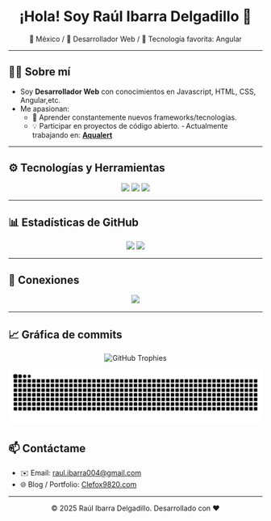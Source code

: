 <!-- Banner o GIF de bienvenida 
<p align="center">
  <img src="TU_BANNER_URL" alt="Banner" width="100%"/>
</p>
-->

# <h1 align="center">¡Hola! Soy **Raúl Ibarra Delgadillo** 👋</h1>
<p align="center">🏡 México / 🎯 Desarrollador Web / 💼 Tecnología favorita: Angular</p>

---

## 🧑‍💻 Sobre mí
- Soy **Desarrollador Web** con conocimientos en Javascript, HTML, CSS, Angular,etc.
- Me apasionan:
  - 🌱 Aprender constantemente nuevos frameworks/tecnologías.
  - 💡 Participar en proyectos de código abierto.
- Actualmente trabajando en: **[Aqualert](https://github.com/ElReimonGrip/aqualert-front)**

---

## ⚙️ Tecnologías y Herramientas
<p align="center">
  <img src="https://img.shields.io/badge/-JavaScript-F7DF1E?logo=javascript&logoColor=white" />
  <img src="https://img.shields.io/badge/-TypeScript-3178C6?logo=typescript&logoColor=white" />
  <img src="https://img.shields.io/badge/-Angular-DD0031?logo=angular&logoColor=white" />
  <!-- Agrega más badges según tus skills -->
</p>

---

## 📊 Estadísticas de GitHub
<p align="center">
  <img src="https://github-readme-stats.vercel.app/api?username=Clefox9820&show_icons=true&theme=dark" />
  <img src="https://github-readme-stats.vercel.app/api/top-langs?username=Clefox9820&layout=compact&theme=dark" />
</p>

---

## 🔗 Conexiones
<p align="center">
  <a href="https://www.linkedin.com/in/raul-ibarra-3a1803306/" target="_blank"><img src="https://img.shields.io/badge/-LinkedIn-0A66C2?logo=linkedin&logoColor=white" /></a>
  
  <!--<a href="https://twitter.com/TuUsuario" target="_blank"><img src="https://img.shields.io/badge/-Twitter-1DA1F2?logo=twitter&logoColor=white" /></a> 
  Otros enlaces como blog, dev.to, medium… -->
</p>

---

## 📈 Gráfica de commits
<p align="center">
  <img src="https://github-profile-trophy.vercel.app/?username=Clefox9820&theme=dark" alt="GitHub Trophies" />
</p>

<picture>
  <source media="(prefers-color-scheme: dark)"
          srcset="https://raw.githubusercontent.com/Clefox9820/Clefox9820/output/github-snake-dark.svg" />
  <source media="(prefers-color-scheme: light)"
          srcset="https://raw.githubusercontent.com/Clefox9820/Clefox9820/output/github-snake.svg" />
  <img alt="github contribution snake"
       src="https://raw.githubusercontent.com/Clefox9820/Clefox9820/output/github-snake.svg" />
</picture>



## 📫 Contáctame
- ✉️ Email: [raul.ibarra004@gmail.com](mailto:raul.ibarra004@gmail.com)
- 🌐 Blog / Portfolio: [Clefox9820.com](https://paginawebpersonalclefox9820.netlify.app/)

---

<p align="center">© 2025 Raúl Ibarra Delgadillo. Desarrollado con ❤️</p>
